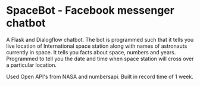 # SpaceBot - Facebook messenger chatbot
A Flask and Dialogflow chatbot.
The bot is programmed such that it tells you live location of International space station along with names of astronauts currently in space. It tells you facts about space, numbers and years.
Programmed to tell you the date and time when space station will cross over a particular location.

Used Open API's from NASA and numbersapi.
Built in record time of 1 week.
